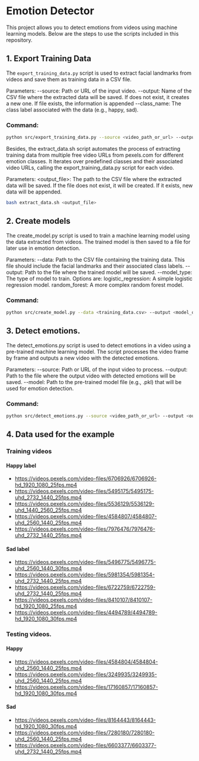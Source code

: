 # Emotion Detector

This project allows you to detect emotions from videos using machine learning models. Below are the steps to use the scripts included in this repository.

## 1. Export Training Data

The `export_training_data.py` script is used to extract facial landmarks from videos and save them as training data in a CSV file.

Parameters:
--source: Path or URL of the input video.
--output: Name of the CSV file where the extracted data will be saved. If does not exist, it creates a new one. If file exists, the information is appended
--class_name: The class label associated with the data (e.g., happy, sad).

### Command:
```bash
python src/export_training_data.py --source <video_path_or_url> --output <output_file.csv> --class_name <class_name>
```

Besides, the extract_data.sh script automates the process of extracting training data from multiple free video URLs from pexels.com for different emotion classes. It iterates over predefined classes and their associated video URLs, calling the export_training_data.py script for each video.

Parameters:
<output_file>: The path to the CSV file where the extracted data will be saved. If the file does not exist, it will be created. If it exists, new data will be appended.

```bash
bash extract_data.sh <output_file>
```

## 2. Create models

The create_model.py script is used to train a machine learning model using the data extracted from videos. The trained model is then saved to a file for later use in emotion detection.

Parameters:
--data: Path to the CSV file containing the training data. This file should include the facial landmarks and their associated class labels.
--output: Path to the file where the trained model will be saved.
--model_type: The type of model to train. Options are:
logistic_regression: A simple logistic regression model.
random_forest: A more complex random forest model.

### Command:
```bash
python src/create_model.py --data <training_data.csv> --output <model_output.pkl> --model_type <model_type>
```

## 3. Detect emotions.
The detect_emotions.py script is used to detect emotions in a video using a pre-trained machine learning model. The script processes the video frame by frame and outputs a new video with the detected emotions.

Parameters:
--source: Path or URL of the input video to process.
--output: Path to the file where the output video with detected emotions will be saved.
--model: Path to the pre-trained model file (e.g., .pkl) that will be used for emotion detection.

### Command:
```bash
python src/detect_emotions.py --source <video_path_or_url> --output <output_video.mp4> --model <trained_model.pkl>
```

## 4. Data used for the example
### Training videos
#### Happy label
- https://videos.pexels.com/video-files/6706926/6706926-hd_1920_1080_25fps.mp4
- https://videos.pexels.com/video-files/5495175/5495175-uhd_2732_1440_25fps.mp4
- https://videos.pexels.com/video-files/5536129/5536129-uhd_1440_2560_25fps.mp4
- https://videos.pexels.com/video-files/4584807/4584807-uhd_2560_1440_25fps.mp4
- https://videos.pexels.com/video-files/7976476/7976476-uhd_2732_1440_25fps.mp4


#### Sad label
- https://videos.pexels.com/video-files/5496775/5496775-uhd_2560_1440_30fps.mp4
- https://videos.pexels.com/video-files/5981354/5981354-uhd_2732_1440_25fps.mp4
- https://videos.pexels.com/video-files/6722759/6722759-uhd_2732_1440_25fps.mp4
- https://videos.pexels.com/video-files/8410107/8410107-hd_1920_1080_25fps.mp4
- https://videos.pexels.com/video-files/4494789/4494789-hd_1920_1080_30fps.mp4


### Testing videos.
#### Happy
- https://videos.pexels.com/video-files/4584804/4584804-uhd_2560_1440_25fps.mp4   
- https://videos.pexels.com/video-files/3249935/3249935-uhd_2560_1440_25fps.mp4
- https://videos.pexels.com/video-files/17160857/17160857-hd_1920_1080_30fps.mp4

#### Sad
- https://videos.pexels.com/video-files/8164443/8164443-hd_1920_1080_30fps.mp4
- https://videos.pexels.com/video-files/7280180/7280180-uhd_2560_1440_25fps.mp4
- https://videos.pexels.com/video-files/6603377/6603377-uhd_2732_1440_25fps.mp4